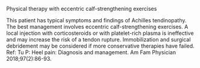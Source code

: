 Physical therapy with eccentric calf-strengthening exercises

This patient has typical symptoms and findings of Achilles tendinopathy. The best management involves
eccentric calf-strengthening exercises. A local injection with corticosteroids or with platelet-rich plasma
is ineffective and may increase the risk of a tendon rupture. Immobilization and surgical debridement may
be considered if more conservative therapies have failed.
Ref: Tu P: Heel pain: Diagnosis and management. Am Fam Physician 2018;97(2):86-93.